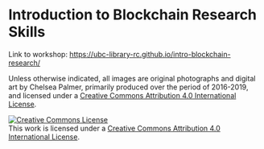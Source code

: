 # Introduction to Blockchain Research Skills

Link to workshop: https://ubc-library-rc.github.io/intro-blockchain-research/

Unless otherwise indicated, all images are original photographs and digital art by Chelsea Palmer, primarily produced over the period of 2016-2019, and licensed under a [Creative Commons Attribution 4.0 International License](http://creativecommons.org/licenses/by/4.0/).

<a rel="license" href="http://creativecommons.org/licenses/by/4.0/"><img alt="Creative Commons License" style="border-width:0" src="https://i.creativecommons.org/l/by/4.0/88x31.png" /></a><br />This work is licensed under a <a rel="license" href="http://creativecommons.org/licenses/by/4.0/">Creative Commons Attribution 4.0 International License</a>.
